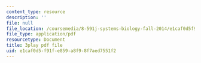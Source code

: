 ```yaml
---
content_type: resource
description: ''
file: null
file_location: /coursemedia/8-591j-systems-biology-fall-2014/e1caf0d5f91fe859a8f98f7aed7551f2_cT855rpX8bc.pdf
file_type: application/pdf
resourcetype: Document
title: 3play pdf file
uid: e1caf0d5-f91f-e859-a8f9-8f7aed7551f2
---
```

